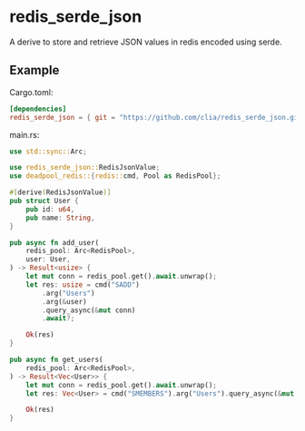 # redis_serde_json

A derive to store and retrieve JSON values in redis encoded using serde.

## Example

Cargo.toml:

```toml
[dependencies]
redis_serde_json = { git = "https://github.com/clia/redis_serde_json.git" }
```

main.rs:

```rust
use std::sync::Arc;

use redis_serde_json::RedisJsonValue;
use deadpool_redis::{redis::cmd, Pool as RedisPool};

#[derive(RedisJsonValue)]
pub struct User {
    pub id: u64,
    pub name: String,
}

pub async fn add_user(
    redis_pool: Arc<RedisPool>,
    user: User,
) -> Result<usize> {
    let mut conn = redis_pool.get().await.unwrap();
    let res: usize = cmd("SADD")
        .arg("Users")
        .arg(&user)
        .query_async(&mut conn)
        .await?;

    Ok(res)
}

pub async fn get_users(
    redis_pool: Arc<RedisPool>,
) -> Result<Vec<User>> {
    let mut conn = redis_pool.get().await.unwrap();
    let res: Vec<User> = cmd("SMEMBERS").arg("Users").query_async(&mut conn).await?;

    Ok(res)
}
```
